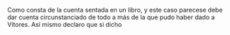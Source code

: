 Como consta de la cuenta sentada en un libro, y este caso parecese debe dar cuenta circunstanciado de todo a más de la que pudo haber dado a Vítores. Así mismo declaro que si dicho
